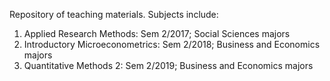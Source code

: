 Repository of teaching materials. Subjects include:
1. Applied Research Methods: Sem 2/2017; Social Sciences majors
2. Introductory Microeconometrics: Sem 2/2018; Business and Economics majors
3. Quantitative Methods 2: Sem 2/2019; Business and Economics majors 
